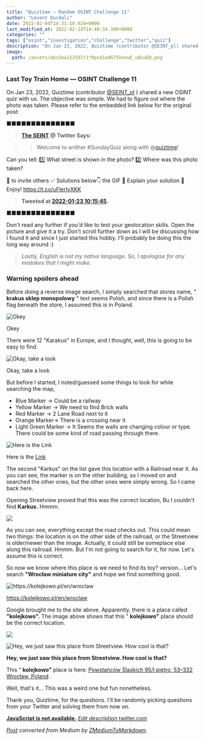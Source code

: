 ```yaml
---
title: "Quiztime — Random OSINT Challenge 11"
author: "Levent Durdalı"
date: 2022-02-04T14:31:10.924+0000
last_modified_at: 2022-02-14T14:48:34.380+0000
categories: ""
tags: ["osint","investigation","challenge","twitter","quiz"]
description: "On Jan 23, 2022, Quiztime (contributor @SEINT_pl) shared a new OSINT quiz with us. The objective was simple. We had to figure out where…"
image:
  path: /assets/abc5ea122597/1*RpvX1edG75VenwE_u8iuEQ.png
---
```


### Last Toy Train Home — OSINT Challenge 11

On Jan 23, 2022, Quiztime \(contributor [@SEINT\_pl](https://twitter.com/SEINT_pl) \) shared a new OSINT quiz with us\. The objective was simple\. We had to figure out where the photo was taken\. Please refer to the embedded link below for the original post:


■■■■■■■■■■■■■■ 
> **[The SEINT](https://twitter.com/SEINT_pl) @ Twitter Says:** 

> > Welcome to anither #SundayQuiz along with @[quiztime](https://twitter.com/quiztime)! 

Can you tell: 
1️⃣ What street is shown in the photo? 
2️⃣ Where was this photo taken?

🔄 to invite others 
✅ Solutions below👇 the GIF 
💬 Explain your solution 
🧩 Enjoy! https://t.co/uFlerIvXKK 

> **Tweeted at [2022-01-23 10:15:45](https://twitter.com/seint_pl/status/1485194537064673282).** 

■■■■■■■■■■■■■■ 


Don't read any further if you'd like to test your geolocation skills\. Open the picture and give it a try\. Don't scroll further down as I will be discussing how I found it and since I just started this hobby\. I'll probably be doing this the long way around :\)


> _Lastly, English is not my native language\. So, I apologise for any mistakes that I might make\._ 




### Warning spoilers ahead

Before doing a reverse image search, I simply searched that stores name, " **krakus sklep monopolowy** " text seems Polish, and since there is a Polish flag beneath the store, I assumed this is in Poland\.


![Okey](assets/abc5ea122597/1*4QjyKdL5do2afb22enZ1dA.png)

Okey

There were 12 "Karakus" in Europe, and I thought, well, this is going to be easy to find\.


![Okay, take a look](assets/abc5ea122597/1*U7O05F0NvrgTimmlCQ7AXw.png)

Okay, take a look

But before I started, I noted/guessed some things to look for while searching the map,
- Blue Marker \-> Could be a railway
- Yellow Marker \-> We need to find Brick walls
- Red Marker \-> 2 Lane Road next to it
- Orange Marker\-> There is a crossing near it
- Light Green Marker \-> It Seems the walls are changing colour or type\. There could be some kind of road passing through there\.



![Here is the [Link](https://www.google.com/maps/search/krakus+sklep+monopolowy/@51.100195,17.0293549,214m/data=!3m1!1e3)](assets/abc5ea122597/1*SzPoGgYW_Umrc-nqD-Ky9Q.png)

Here is the [Link](https://www.google.com/maps/search/krakus+sklep+monopolowy/@51.100195,17.0293549,214m/data=!3m1!1e3)

The second "Karkus" on the list gave this location with a Railroad near it\. As you can see, the marker is on the other building, so I moved on and searched the other ones, but the other ones were simply wrong\. So I came back here\.

Opening Streetview proved that this was the correct location, Bu I couldn't find **Karkus\.** Hmmm\.


![](assets/abc5ea122597/1*PtbaW0BH-fZLn25ckoK5zQ.png)


As you can see, everything except the road checks out\. This could mean two things: the location is on the other side of the railroad, or the Streetview is older/newer than the image\. Actually, it could still be someplace else along this railroad\. Hmmm\. But I'm not going to search for it, for now\. Let's assume this is correct\.

So now we know where this place is we need to find its toy? version… Let's search **"Wrocław miniature city"** and hope we find something good\.


![[https://kolejkowo\.pl/en/wroclaw](https://kolejkowo.pl/en/wroclaw)](assets/abc5ea122597/1*RpvX1edG75VenwE_u8iuEQ.png)

[https://kolejkowo\.pl/en/wroclaw](https://kolejkowo.pl/en/wroclaw)

Google brought me to the site above\. Apparently, there is a place called **"kolejkowo"\.** The image above shows that this " **kolejkowo"** place should be the correct location\.


![](assets/abc5ea122597/1*Z4DJAM0p3VAkBoXRe_pZqg.png)



![**Hey, we just saw this place from Streetview\. How cool is that?**](assets/abc5ea122597/1*ChVb6knypn82V9XsRQh7HA.png)

**Hey, we just saw this place from Streetview\. How cool is that?**

This “ **kolejkowo”** place is here: [Powstańców Śląskich 95/I piętro, 53–332 Wrocław, Poland](https://g.page/kolejkowo?share) \.

Well, that's it… This was a weird one but fun nonetheless\.

Thank you, Quiztime, for the questions\. I'll be randomly picking questions from your Twitter and solving them from now on\.

[**JavaScript is not available\.**](https://twitter.com/quiztime) 
[_Edit description_ twitter\.com](https://twitter.com/quiztime)



_[Post](https://medium.com/@leventd/quiztime-random-osint-challenge-11-abc5ea122597) converted from Medium by [ZMediumToMarkdown](https://github.com/ZhgChgLi/ZMediumToMarkdown)._
